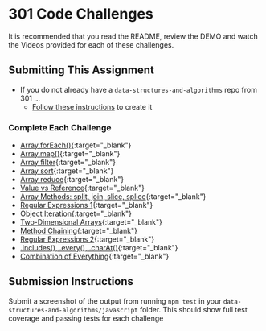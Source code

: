 # 301 Code Challenges

It is recommended that you read the README, review the DEMO and watch the Videos provided for each of these challenges.

## Submitting This Assignment

- If you do not already have a `data-structures-and-algorithms` repo from 301 ...
  - [Follow these instructions](https://codefellows.github.io/setup-guide/code-301/3-code-challenges.html) to create it

### Complete Each Challenge

- [Array.forEach()](https://codefellows.github.io/code-301-guide/curriculum/class-01/challenges/ASSIGNMENT){:target="_blank"}
- [Array.map()](https://codefellows.github.io/code-301-guide/curriculum/class-02/challenges/ASSIGNMENT){:target="_blank"}
- [Array filter](https://codefellows.github.io/code-301-guide/curriculum/class-03/challenges/ASSIGNMENT){:target="_blank"}
- [Array sort](https://codefellows.github.io/code-301-guide/curriculum/class-04/challenges/ASSIGNMENT){:target="_blank"}
- [Array reduce](https://codefellows.github.io/code-301-guide/curriculum/class-05/challenges/ASSIGNMENT){:target="_blank"}
- [Value vs Reference](https://codefellows.github.io/code-301-guide/curriculum/class-06/challenges/ASSIGNMENT){:target="_blank"}
- [Array Methods: split, join, slice, splice](https://codefellows.github.io/code-301-guide/curriculum/class-07/challenges/ASSIGNMENT){:target="_blank"}
- [Regular Expressions 1](https://codefellows.github.io/code-301-guide/curriculum/class-08/challenges/ASSIGNMENT){:target="_blank"}
- [Object Iteration](https://codefellows.github.io/code-301-guide/curriculum/class-09/challenges/ASSIGNMENT){:target="_blank"}
- [Two-Dimensional Arrays](https://codefellows.github.io/code-301-guide/curriculum/class-10/challenges/ASSIGNMENT){:target="_blank"}
- [Method Chaining](https://codefellows.github.io/code-301-guide/curriculum/class-11/challenges/ASSIGNMENT){:target="_blank"}
- [Regular Expressions 2](https://codefellows.github.io/code-301-guide/curriculum/class-12/challenges/ASSIGNMENT){:target="_blank"}
- [.includes(), .every(), .charAt()](https://codefellows.github.io/code-301-guide/curriculum/class-13/challenges/ASSIGNMENT){:target="_blank"}
- [Combination of Everything](https://codefellows.github.io/code-301-guide/curriculum/class-15/challenges/ASSIGNMENT){:target="_blank"}

## Submission Instructions

Submit a screenshot of the output from running `npm test` in your `data-structures-and-algorithms/javascript` folder. This should show full test coverage and passing tests for each challenge
